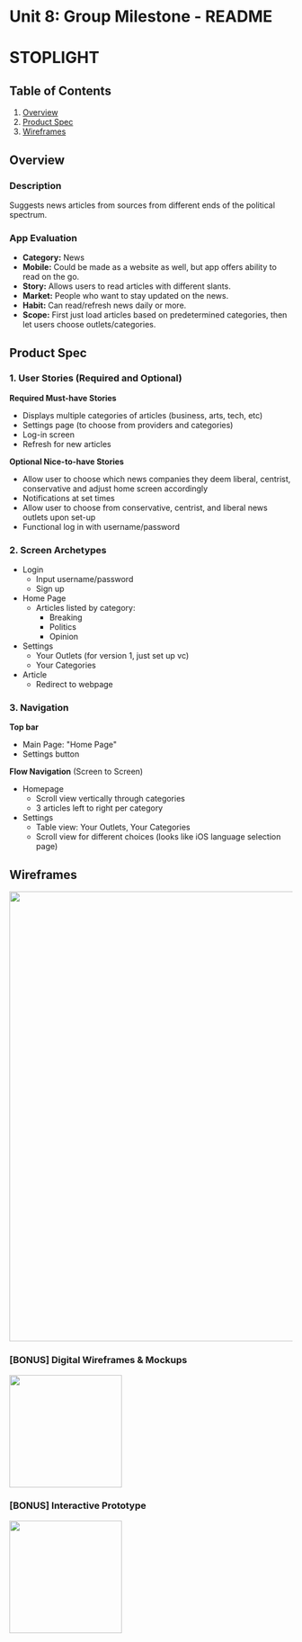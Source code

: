 Unit 8: Group Milestone - README
===

# STOPLIGHT

## Table of Contents
1. [Overview](#Overview)
1. [Product Spec](#Product-Spec)
1. [Wireframes](#Wireframes)

## Overview
### Description
Suggests news articles from sources from different ends of the political spectrum. 

### App Evaluation
- **Category:** News
- **Mobile:** Could be made as a website as well, but app offers ability to read on the go.
- **Story:** Allows users to read articles with different slants.
- **Market:** People who want to stay updated on the news.
- **Habit:** Can read/refresh news daily or more.
- **Scope:** First just load articles based on predetermined categories, then let users choose outlets/categories.

## Product Spec
### 1. User Stories (Required and Optional)

**Required Must-have Stories**

* Displays multiple categories of articles (business, arts, tech, etc)
* Settings page (to choose from providers and categories)
* Log-in screen
* Refresh for new articles

**Optional Nice-to-have Stories**

* Allow user to choose which news companies they deem liberal, centrist, conservative and adjust home screen accordingly
* Notifications at set times
* Allow user to choose from conservative, centrist, and liberal news outlets upon set-up
* Functional log in with username/password

### 2. Screen Archetypes

* Login
   * Input username/password
   * Sign up
* Home Page
   * Articles listed by category:
       * Breaking
       * Politics
       * Opinion
* Settings
    * Your Outlets (for version 1, just set up vc)
    * Your Categories
* Article
    * Redirect to webpage

### 3. Navigation

**Top bar** 

* Main Page: "Home Page"
* Settings button

**Flow Navigation** (Screen to Screen)

* Homepage
   * Scroll view vertically through categories
   * 3 articles left to right per category
* Settings
   * Table view: Your Outlets, Your Categories
   * Scroll view for different choices (looks like iOS language selection page)

## Wireframes
<img src="https://i.imgur.com/9CrjH1K.jpg" width=800><br>

### [BONUS] Digital Wireframes & Mockups
<img src="https://i.imgur.com/lYHn37F.jpg" height=200>

### [BONUS] Interactive Prototype
<img src="https://i.imgur.com/AiKfE5g.gif" width=200>
